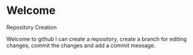 # Welcome
Repository Creation

Welcome to github
I can create a repository, create a branch for editing changes, commit the changes and add a commit message.
